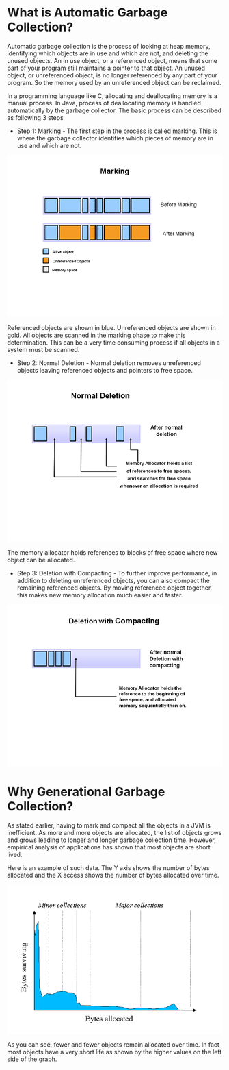 # What is Automatic Garbage Collection?

Automatic garbage collection is the process of looking at heap memory, identifying which objects are in use and which are not, and deleting the unused objects. An in use object, or a referenced object, means that some part of your program still maintains a pointer to that object. An unused object, or unreferenced object, is no longer referenced by any part of your program. So the memory used by an unreferenced object can be reclaimed.

In a programming language like C, allocating and deallocating memory is a manual process. In Java, process of deallocating memory is handled automatically by the garbage collector. The basic process can be described as following 3 steps

* Step 1: Marking - The first step in the process is called marking. This is where the garbage collector identifies which pieces of memory are in use and which are not.

![Marking](img/gc-1.PNG)

Referenced objects are shown in blue. Unreferenced objects are shown in gold. All objects are scanned in the marking phase to make this determination. This can be a very time consuming process if all objects in a system must be scanned.

* Step 2: Normal Deletion - Normal deletion removes unreferenced objects leaving referenced objects and pointers to free space.

![Normal Deletion](img/gc-2.PNG)

The memory allocator holds references to blocks of free space where new object can be allocated.

* Step 3: Deletion with Compacting - To further improve performance, in addition to deleting unreferenced objects, you can also compact the remaining referenced objects. By moving referenced object together, this makes new memory allocation much easier and faster.

![Deletion with Compacting](img/gc-3.PNG)

# Why Generational Garbage Collection?

As stated earlier, having to mark and compact all the objects in a JVM is inefficient. As more and more objects are allocated, the list of objects grows and grows leading to longer and longer garbage collection time. However, empirical analysis of applications has shown that most objects are short lived.

Here is an example of such data. The Y axis shows the number of bytes allocated and the X access shows the number of bytes allocated over time.

![Generational Garbage Collection](img/gc-4.gif)

As you can see, fewer and fewer objects remain allocated over time. In fact most objects have a very short life as shown by the higher values on the left side of the graph.
